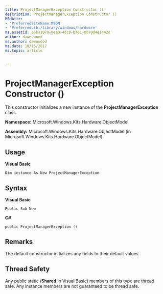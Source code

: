 ```yaml
---
title: ProjectManagerException Constructor ()
description: ProjectManagerException Constructor ()
MSHAttr:
- 'PreferredSiteName:MSDN'
- 'PreferredLib:/library/windows/hardware'
ms.assetid: e5ba1078-0ea0-4dc9-b761-0b70d4e1442d
author: dawn.wood
ms.author: dawnwood
ms.date: 10/15/2017
ms.topic: article


---
```


# ProjectManagerException Constructor ()


This constructor initializes a new instance of the **ProjectManagerException** class.

**Namespace:** Microsoft.Windows.Kits.Hardware.ObjectModel

**Assembly:** Microsoft.Windows.Kits.Hardware.ObjectModel (in Microsoft.Windows.Kits.Hardware.ObjectModel)

## <span id="Usage"></span><span id="usage"></span><span id="USAGE"></span>Usage


**Visual Basic**

`Dim instance As New ProjectManagerException`

## <span id="Syntax"></span><span id="syntax"></span><span id="SYNTAX"></span>Syntax


**Visual Basic**

`Public Sub New`

**C#**

`public ProjectManagerException ()`

## <span id="Remarks"></span><span id="remarks"></span><span id="REMARKS"></span>Remarks


The default constructor initializes any fields to their default values.

## <span id="Thread_Safety"></span><span id="thread_safety"></span><span id="THREAD_SAFETY"></span>Thread Safety


Any public static (**Shared** in Visual Basic) members of this type are thread safe. Any instance members are not guaranteed to be thread safe.

 

 






